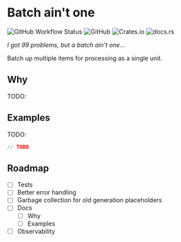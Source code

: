 # Batch ain't one

![GitHub Workflow Status](https://img.shields.io/github/workflow/status/ThomWright/batch-aint-one/ci)
![GitHub](https://img.shields.io/github/license/ThomWright/batch-aint-one)
![Crates.io](https://img.shields.io/crates/v/batch-aint-one)
![docs.rs](https://img.shields.io/docsrs/batch-aint-one)

_I got 99 problems, but a batch ain't one..._

Batch up multiple items for processing as a single unit.

## Why

TODO:

## Examples

TODO:

```rust
// TODO:
```

## Roadmap

- [ ] Tests
- [ ] Better error handling
- [ ] Garbage collection for old generation placeholders
- [ ] Docs
  - [ ] Why
  - [ ] Examples
- [ ] Observability
